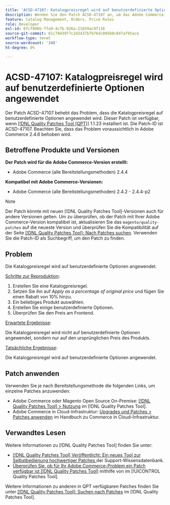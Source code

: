 ```yaml
---
title: 'ACSD-47107: Katalogpreisregel wird auf benutzerdefinierte Optionen angewendet'
description: Wenden Sie den Patch ACSD-47107 an, um das Adobe Commerce-Problem zu beheben, bei dem die Katalogpreisregel auf benutzerdefinierte Optionen angewendet wird.
feature: Catalog Management, Orders, Price Rules
role: Developer
exl-id: 6fcf896b-ffa9-4cfb-926a-21659ac9f116
source-git-commit: 81c78439f7c243437b7b76dc80560c847af95ace
workflow-type: tm+mt
source-wordcount: '348'
ht-degree: 0%

---
```


# ACSD-47107: Katalogpreisregel wird auf benutzerdefinierte Optionen angewendet

Der Patch ACSD-47107 behebt das Problem, dass die Katalogpreisregel auf benutzerdefinierte Optionen angewendet wird. Dieser Patch ist verfügbar, wenn [[!DNL Quality Patches Tool (QPT)]](https://experienceleague.adobe.com/en/docs/commerce-knowledge-base/kb/announcements/commerce-announcements/magento-quality-patches-released-new-tool-to-self-serve-quality-patches) 1.1.23 installiert ist. Die Patch-ID ist ACSD-47107. Beachten Sie, dass das Problem voraussichtlich in Adobe Commerce 2.4.6 behoben wird.

## Betroffene Produkte und Versionen

**Der Patch wird für die Adobe Commerce-Version erstellt:**

* Adobe Commerce (alle Bereitstellungsmethoden) 2.4.4

**Kompatibel mit Adobe Commerce-Versionen:**

* Adobe Commerce (alle Bereitstellungsmethoden) 2.4.2 - 2.4.4-p2

>[!NOTE]
>
>Der Patch könnte mit neuen [!DNL Quality Patches Tool]-Versionen auch für andere Versionen gelten. Um zu überprüfen, ob der Patch mit Ihrer Adobe Commerce-Version kompatibel ist, aktualisieren Sie das `magento/quality-patches` auf die neueste Version und überprüfen Sie die Kompatibilität auf der Seite [[!DNL Quality Patches Tool]: Nach Patches suchen](https://experienceleague.adobe.com/tools/commerce-quality-patches/index.html). Verwenden Sie die Patch-ID als Suchbegriff, um den Patch zu finden.

## Problem

Die Katalogpreisregel wird auf benutzerdefinierte Optionen angewendet.

<u>Schritte zur Reproduktion</u>:

1. Erstellen Sie eine Katalogpreisregel.
1. Setzen Sie ihn auf *Apply as a percentage of original price* und fügen Sie einen Rabatt von 10% hinzu.
1. Ein beliebiges Produkt auswählen.
1. Erstellen Sie einige benutzerdefinierte Optionen.
1. Überprüfen Sie den Preis am Frontend.

<u>Erwartete Ergebnisse</u>:

Die Katalogpreisregel wird nicht auf benutzerdefinierte Optionen angewendet, sondern nur auf den ursprünglichen Preis des Produkts.

<u>Tatsächliche Ergebnisse</u>:

Die Katalogpreisregel wird auf benutzerdefinierte Optionen angewendet.

## Patch anwenden

Verwenden Sie je nach Bereitstellungsmethode die folgenden Links, um einzelne Patches anzuwenden:

* Adobe Commerce oder Magento Open Source On-Premise: [[!DNL Quality Patches Tool] > Nutzung](/help/tools/quality-patches-tool/usage.md) im [!DNL Quality Patches Tool].
* Adobe Commerce in Cloud-Infrastruktur: [Upgrades und Patches > Patches anwenden](https://experienceleague.adobe.com/docs/commerce-cloud-service/user-guide/develop/upgrade/apply-patches.html) im Handbuch zu Commerce in Cloud-Infrastruktur.

## Verwandtes Lesen

Weitere Informationen zu [!DNL Quality Patches Tool] finden Sie unter:

* [[!DNL Quality Patches Tool] Veröffentlicht: Ein neues Tool zur Selbstbedienung hochwertiger Patches ](https://experienceleague.adobe.com/en/docs/commerce-knowledge-base/kb/announcements/commerce-announcements/magento-quality-patches-released-new-tool-to-self-serve-quality-patches) der Support-Wissensdatenbank.
* [Überprüfen Sie, ob für Ihr Adobe Commerce-Problem ein Patch verfügbar ist [!DNL Quality Patches Tool]](/help/tools/quality-patches-tool/patches-available-in-qpt/check-patch-for-magento-issue-with-magento-quality-patches.md) mithilfe von im [!UICONTROL Quality Patches Tool].


Weitere Informationen zu anderen in QPT verfügbaren Patches finden Sie unter [[!DNL Quality Patches Tool]: Suchen nach Patches](https://experienceleague.adobe.com/tools/commerce-quality-patches/index.html) im [!DNL Quality Patches Tool].
